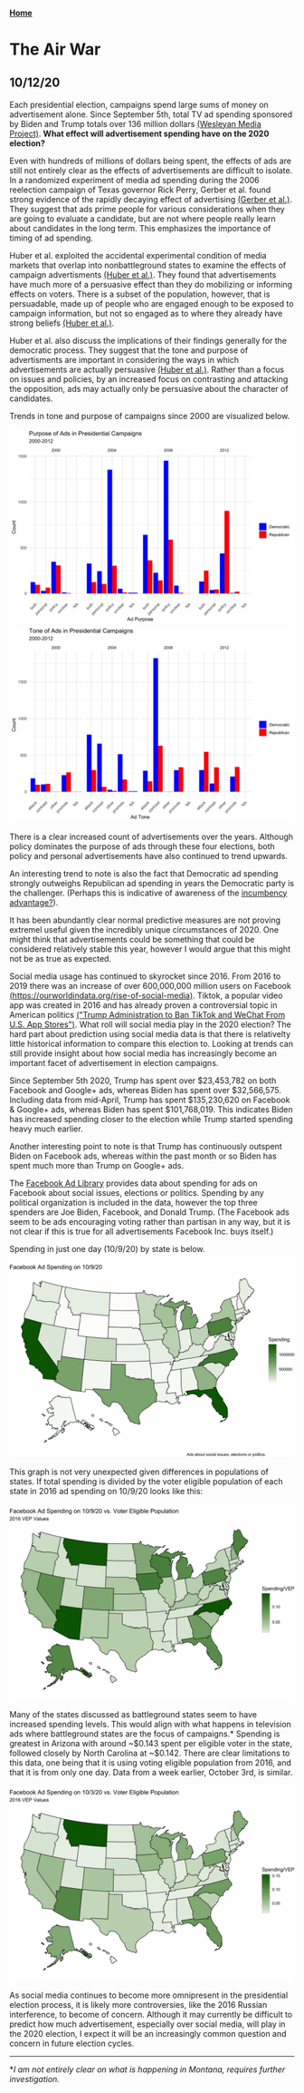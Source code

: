 #### [Home](https://cassidybargell.github.io/election_analytics/)

# The Air War
## 10/12/20

Each presidential election, campaigns spend large sums of money on advertisement alone. Since September 5th, total TV ad spending sponsored by Biden and Trump totals over 136 million dollars [(Wesleyan Media Project)](https://mediaproject.wesleyan.edu/releases-100120/). **What effect will advertisement spending have on the 2020 election?**

Even with hundreds of millions of dollars being spent, the effects of ads are still not entirely clear as the effects of advertisements are difficult to isolate. In a randomized experiment of media ad spending during the 2006 reelection campaign of Texas governor Rick Perry, Gerber et al. found strong evidence of the rapidly decaying effect of advertising [(Gerber et al.)](https://www-cambridge-org.ezp-prod1.hul.harvard.edu/core/journals/american-political-science-review/article/how-large-and-longlasting-are-the-persuasive-effects-of-televised-campaign-ads-results-from-a-randomized-field-experiment/DA29FE8A5581C772006A1DEBB21CFC4C). They suggest that ads prime people for various considerations when they are going to evaluate a candidate, but are not where people really learn about candidates in the long term. This emphasizes the importance of timing of ad spending. 

Huber et al. exploited the accidental experimental condition of media markets that overlap into nonbattleground states to examine the effects of campaign advertisments [(Huber et al.)](https://onlinelibrary-wiley-com.ezp-prod1.hul.harvard.edu/doi/pdfdirect/10.1111/j.1540-5907.2007.00291.x). They found that advertisements have much more of a persuasive effect than they do mobilizing or informing effects on voters. There is a subset of the population, however, that is persuadable, made up of people who are engaged enough to be exposed to campaign information, but not so engaged as to where they already have strong beliefs [(Huber et al.)](https://onlinelibrary-wiley-com.ezp-prod1.hul.harvard.edu/doi/pdfdirect/10.1111/j.1540-5907.2007.00291.x). 

Huber et al. also discuss the implications of their findings generally for the democratic process. They suggest that the tone and purpose of advertisments are important in considering the ways in which advertisements are actually persuasive [(Huber et al.)](https://onlinelibrary-wiley-com.ezp-prod1.hul.harvard.edu/doi/pdfdirect/10.1111/j.1540-5907.2007.00291.x). Rather than a focus on issues and policies, by an increased focus on contrasting and attacking the opposition, ads may actually only be persuasive about the character of candidates.

Trends in tone and purpose of campaigns since 2000 are visualized below.

![](../figures/ad_purpose.png)
![](../figures/ad_tone.png)

There is a clear increased count of advertisements over the years. Although policy dominates the purpose of ads through these four elections, both policy and personal advertisements have also continued to trend upwards.

An interesting trend to note is also the fact that Democratic ad spending strongly outweighs Republican ad spending in years the Democratic party is the challenger. (Perhaps this is indicative of awareness of the [incumbency advantage?](https://cassidybargell.github.io/election_analytics/posts/week_4.html)).

It has been abundantly clear normal predictive measures are not proving extremel useful given the incredibly unique circumstances of 2020. One might think that advertisements could be something that could be considered relatively stable this year, however I would argue that this might not be as true as expected. 

Social media usage has continued to skyrocket since 2016. From 2016 to 2019 there was an increase of over 600,000,000 million users on Facebook [(https://ourworldindata.org/rise-of-social-media)](https://ourworldindata.org/rise-of-social-media). Tiktok, a popular video app was created in 2016 and has already proven a controversial topic in American politics [("Trump Administration to Ban TikTok and WeChat From U.S. App Stores")](https://www.nytimes.com/2020/09/18/business/trump-tik-tok-wechat-ban.html). What roll will social media play in the 2020 election? The hard part about prediction using social media data is that there is relativelty little historical information to compare this election to. Looking at trends can still provide insight about how social media has increasingly become an important facet of advertisement in election campaigns. 

Since September 5th 2020, Trump has spent over \$23,453,782 on both Facebook and Google+ ads, whereas Biden has spent over \$32,566,575. Including data from mid-April, Trump has spent \$135,230,620 on Facebook & Google+ ads, whereas Biden has spent \$101,768,019. This indicates Biden has increased spending closer to the election while Trump started spending heavy much earlier. 

Another interesting point to note is that Trump has continuously outspent Biden on Facebook ads, whereas within the past month or so Biden has spent much more than Trump on Google+ ads. 

The [Facebook Ad Library](https://www.facebook.com/ads/library/report/?source=archive-landing-page&country=US) provides data about spending for ads on Facebook about social issues, elections or politics. Spending by any political organization is included in the data, however the top three spenders are Joe Biden, Facebook, and Donald Trump. (The Facebook ads seem to be ads encouraging voting rather than partisan in any way, but it is not clear if this is true for all advertisements Facebook Inc. buys itself.)

Spending in just one day (10/9/20) by state is below.

![](../figures/general_fb_spending.png)

This graph is not very unexpected given differences in populations of states. If total spending is divided by the voter eligible population of each state in 2016 ad spending on 10/9/20 looks like this:

![](../figures/vep_fb_spending_10_9.png)

Many of the states discussed as battleground states seem to have increased spending levels. This would align with what happens in television ads where battleground states are the focus of campaigns.* Spending is greatest in Arizona with around ~\$0.143 spent per eligible voter in the state, followed closely by North Carolina at ~\$0.142. There are clear limitations to this data, one being that it is using voting eligible population from 2016, and that it is from only one day. Data from a week earlier, October 3rd, is similar. 

![](../figures/vep_fb_spending_10_3.png)


As social media continues to become more omnipresent in the presidential election process, it is likely more controversies, like the 2016 Russian interference, to become of concern. Although it may currently be difficult to predict how much advertisement, especially over social media, will play in the 2020 election, I expect it will be an increasingly common question and concern in future election cycles. 

<hr>

**I am not entirely clear on what is happening in Montana, requires further investigation.*